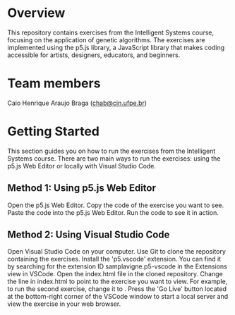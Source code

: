 # Overview
This repository contains exercises from the Intelligent Systems course, focusing on the application of genetic algorithms. The exercises are implemented using the p5.js library, a JavaScript library that makes coding accessible for artists, designers, educators, and beginners.

# Team members
Caio Henrique Araujo Braga (chab@cin.ufpe.br)

# Getting Started
This section guides you on how to run the exercises from the Intelligent Systems course. There are two main ways to run the exercises: using the p5.js Web Editor or locally with Visual Studio Code.

## Method 1: Using p5.js Web Editor
Open the p5.js Web Editor.
Copy the code of the exercise you want to see.
Paste the code into the p5.js Web Editor.
Run the code to see it in action.

## Method 2: Using Visual Studio Code
Open Visual Studio Code on your computer.
Use Git to clone the repository containing the exercises.
Install the 'p5.vscode' extension. You can find it by searching for the extension ID samplavigne.p5-vscode in the Extensions view in VSCode.
Open the index.html file in the cloned repository.
Change the <script src="exercise1.js"></script> line in index.html to point to the exercise you want to view. For example, to run the second exercise, change it to <script src="exercise2.js"></script>.
Press the 'Go Live' button located at the bottom-right corner of the VSCode window to start a local server and view the exercise in your web browser.